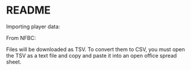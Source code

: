 # README

Importing player data:

From NFBC:

Files will be downloaded as TSV. To convert them to CSV, you must open the TSV as a text file and copy and paste it into an open office spread sheet.